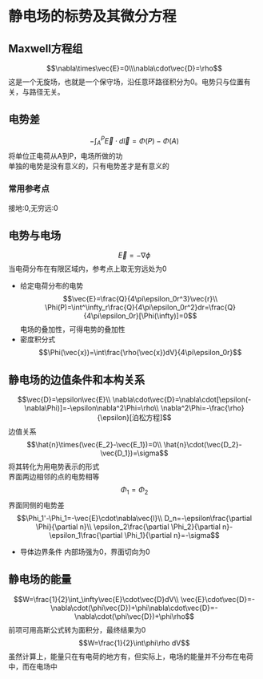 # 静电场的标势及其微分方程
## Maxwell方程组
$$\nabla\times\vec{E}=0\\\nabla\cdot\vec{D}=\rho$$
这是一个无旋场，也就是一个保守场，沿任意环路径积分为0。电势只与位置有关，与路径无关。
## 电势差
$$-\int^P_A\vec{E}\cdot d\vec{l}=\Phi(P)-\Phi(A)$$
将单位正电荷从A到P，电场所做的功<br/>
单独的电势是没有意义的，只有电势差才是有意义的
### 常用参考点
接地:0,无穷远:0
## 电势与电场
$$\vec{E}=-\nabla\phi$$
当电荷分布在有限区域内，参考点上取无穷远处为0
* 给定电荷分布的电势
$$\vec{E}=\frac{Q}{4\pi\epsilon_0r^3}\vec{r}\\
\Phi(P)=\int^\infty_r\frac{Q}{4\pi\epsilon_0r^2}dr=\frac{Q}{4\pi\epsilon_0r}[\Phi(\infty)]=0$$
电场的叠加性，可得电势的叠加性
* 密度积分式
$$\Phi(\vec{x})=\int\frac{\rho(\vec{x})dV}{4\pi\epsilon_0r}$$
## 静电场的边值条件和本构关系
$$\vec{D}=\epsilon\vec{E}\\
\nabla\cdot\vec{D}=\nabla\cdot[\epsilon(-\nabla\Phi)]=-\epsilon\nabla^2\Phi=\rho\\
\nabla^2\Phi=-\frac{\rho}{\epsilon}[泊松方程]$$
边值关系
$$\hat{n}\times(\vec{E_2}-\vec{E_1})=0\\
\hat{n}\cdot(\vec{D_2}-\vec{D_1})=\sigma$$
将其转化为用电势表示的形式<br/>
界面两边相邻的点的电势相等
$$\Phi_1=\Phi_2$$
界面同侧的电势差
$$\Phi_1'-\Phi_1=-\vec{E}\cdot\nabla\vec{l}\\
D_n=-\epsilon\frac{\partial \Phi}{\partial n}\\
\epsilon_2\frac{\partial \Phi_2}{\partial n}-\epsilon_1\frac{\partial \Phi_1}{\partial n}=-\sigma$$
* 导体边界条件
内部场强为0，界面切向为0
## 静电场的能量
$$W=\frac{1}{2}\int_\infty\vec{E}\cdot\vec{D}dV\\
\vec{E}\cdot\vec{D}=-\nabla\cdot(\phi\vec{D})+\phi\nabla\cdot\vec{D}=-\nabla\cdot(\phi\vec{D})+\phi\rho$$
前项可用高斯公式转为面积分，最终结果为0
$$W=\frac{1}{2}\int\phi\rho dV$$
虽然计算上，能量只在有电荷的地方有，但实际上，电场的能量并不分布在电荷中，而在电场中
